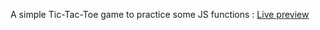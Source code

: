 A simple Tic-Tac-Toe game to practice some JS functions : [Live preview](https://raw.githack.com/Lenesli/Tic-tac-toe/main/index.html)

